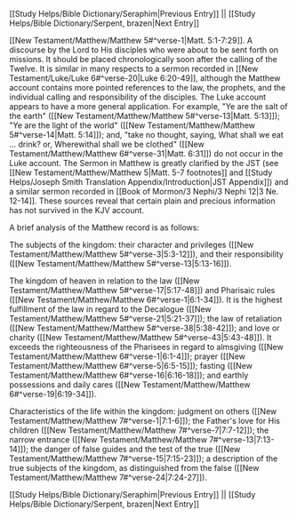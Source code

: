 [[Study Helps/Bible Dictionary/Seraphim|Previous Entry]]  ||  [[Study Helps/Bible Dictionary/Serpent, brazen|Next Entry]]

 [[New Testament/Matthew/Matthew 5#^verse-1|Matt. 5:1-7:29]]. A discourse by the Lord to His disciples who were about to be sent forth on missions. It should be placed chronologically soon after the calling of the Twelve. It is similar in many respects to a sermon recorded in [[New Testament/Luke/Luke 6#^verse-20|Luke 6:20-49]], although the Matthew account contains more pointed references to the law, the prophets, and the individual calling and responsibility of the disciples. The Luke account appears to have a more general application. For example, "Ye are the salt of the earth" ([[New Testament/Matthew/Matthew 5#^verse-13|Matt. 5:13]]); "Ye are the light of the world" ([[New Testament/Matthew/Matthew 5#^verse-14|Matt. 5:14]]); and, "take no thought, saying, What shall we eat ... drink? or, Wherewithal shall we be clothed" ([[New Testament/Matthew/Matthew 6#^verse-31|Matt. 6:31]]) do not occur in the Luke account. The Sermon in Matthew is greatly clarified by the JST (see [[New Testament/Matthew/Matthew 5|Matt. 5-7 footnotes]] and [[Study Helps/Joseph Smith Translation Appendix/Introduction|JST Appendix]]) and a similar sermon recorded in [[Book of Mormon/3 Nephi/3 Nephi 12|3 Ne. 12-14]]. These sources reveal that certain plain and precious information has not survived in the KJV account.

 A brief analysis of the Matthew record is as follows:

 The subjects of the kingdom: their character and privileges ([[New Testament/Matthew/Matthew 5#^verse-3|5:3-12]]), and their responsibility ([[New Testament/Matthew/Matthew 5#^verse-13|5:13-16]]).

 The kingdom of heaven in relation to the law ([[New Testament/Matthew/Matthew 5#^verse-17|5:17-48]]) and Pharisaic rules ([[New Testament/Matthew/Matthew 6#^verse-1|6:1-34]]). It is the highest fulfillment of the law in regard to the Decalogue ([[New Testament/Matthew/Matthew 5#^verse-21|5:21-37]]); the law of retaliation ([[New Testament/Matthew/Matthew 5#^verse-38|5:38-42]]); and love or charity ([[New Testament/Matthew/Matthew 5#^verse-43|5:43-48]]). It exceeds the righteousness of the Pharisees in regard to almsgiving ([[New Testament/Matthew/Matthew 6#^verse-1|6:1-4]]); prayer ([[New Testament/Matthew/Matthew 6#^verse-5|6:5-15]]); fasting ([[New Testament/Matthew/Matthew 6#^verse-16|6:16-18]]); and earthly possessions and daily cares ([[New Testament/Matthew/Matthew 6#^verse-19|6:19-34]]).

 Characteristics of the life within the kingdom: judgment on others ([[New Testament/Matthew/Matthew 7#^verse-1|7:1-6]]); the Father's love for His children ([[New Testament/Matthew/Matthew 7#^verse-7|7:7-12]]); the narrow entrance ([[New Testament/Matthew/Matthew 7#^verse-13|7:13-14]]); the danger of false guides and the test of the true ([[New Testament/Matthew/Matthew 7#^verse-15|7:15-23]]); a description of the true subjects of the kingdom, as distinguished from the false ([[New Testament/Matthew/Matthew 7#^verse-24|7:24-27]]).

[[Study Helps/Bible Dictionary/Seraphim|Previous Entry]]  ||  [[Study Helps/Bible Dictionary/Serpent, brazen|Next Entry]]